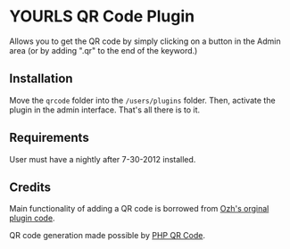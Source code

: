 YOURLS QR Code Plugin
=====================

Allows you to get the QR code by simply clicking on a button in the Admin area (or by adding ".qr" to the end of the keyword.)

Installation
------------

Move the `qrcode` folder into the `/users/plugins` folder. Then, activate the plugin in the admin interface. That's all there is to it.

Requirements
------------

User must have a nightly after 7-30-2012 installed. 

Credits
-------

Main functionality of adding a QR code is borrowed from [Ozh's orginal plugin code](http://code.google.com/p/yourls/wiki/PluginQRCodeShortURL).

QR code generation made possible by [PHP QR Code](http://github.com/intern/PHP-QR-Code).